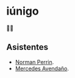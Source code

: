 # iúnigo

🙈🙉

## Asistentes

- [Norman Perrin](https://github.com/normanperrin).
- [Mercedes Avendaño](https://github.com/mercedesaven).

